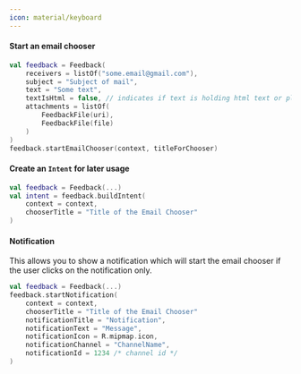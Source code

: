 ```yaml
---
icon: material/keyboard
---
```


#### Start an email chooser

```kotlin
val feedback = Feedback(
    receivers = listOf("some.email@gmail.com"),
    subject = "Subject of mail",
    text = "Some text",
    textIsHtml = false, // indicates if text is holding html text or plain texz
    attachments = listOf(
        FeedbackFile(uri),
        FeedbackFile(file)
    )
)
feedback.startEmailChooser(context, titleForChooser)
```

#### Create an `Intent` for later usage

```kotlin
val feedback = Feedback(...)
val intent = feedback.buildIntent(
    context = context,
    chooserTitle = "Title of the Email Chooser"
)
```

#### Notification

This allows you to show a notification which will start the email chooser if the user clicks on the notification only.

```kotlin
val feedback = Feedback(...)
feedback.startNotification(
    context = context,
    chooserTitle = "Title of the Email Chooser"
    notificationTitle = "Notification",
    notificationText = "Message",
    notificationIcon = R.mipmap.icon,
    notificationChannel = "ChannelName",
    notificationId = 1234 /* channel id */
)
```